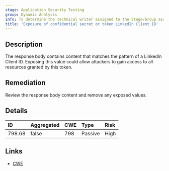 ```yaml
---
stage: Application Security Testing
group: Dynamic Analysis
info: To determine the technical writer assigned to the Stage/Group associated with this page, see https://handbook.gitlab.com/handbook/product/ux/technical-writing/#assignments
title: 'Exposure of confidential secret or token LinkedIn Client ID'
---
```


## Description

The response body contains content that matches the pattern of a LinkedIn Client ID.
Exposing this value could allow attackers to gain access to all resources granted by this token.

## Remediation

Review the response body content and remove any exposed values.

## Details

| ID | Aggregated | CWE | Type | Risk |
|:---|:-----------|:----|:-----|:-----|
| 798.68 | false | 798 | Passive | High |

## Links

- [CWE](https://cwe.mitre.org/data/definitions/798.html)
